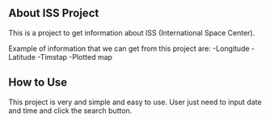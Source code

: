 ## About ISS Project

This is a project to get information about ISS (International Space Center). 

Example of information that we can get from this project are:
-Longitude
-Latitude
-Timstap
-Plotted map

## How to Use

This project is very and simple and easy to use. User just need to input date and time and click the search button. 

